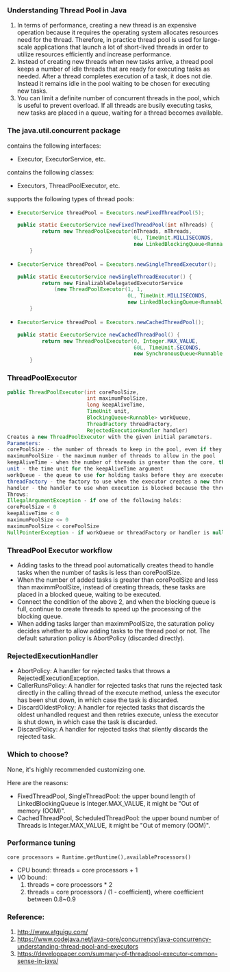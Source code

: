 ### Understanding Thread Pool in Java
1. In terms of performance, creating a new thread is an expensive operation because it requires the operating system allocates resources need for the thread. Therefore, in practice thread pool is used for large-scale applications that launch a lot of short-lived threads in order to utilize resources efficiently and increase performance.
2. Instead of creating new threads when new tasks arrive, a thread pool keeps a number of idle threads that are ready for executing tasks as needed. After a thread completes execution of a task, it does not die. Instead it remains idle in the pool waiting to be chosen for executing new tasks.
3. You can limit a definite number of concurrent threads in the pool, which is useful to prevent overload. If all threads are busily executing tasks, new tasks are placed in a queue, waiting for a thread becomes available.

### The java.util.concurrent package

contains the following interfaces:
- Executor, ExecutorService, etc.

contains the following classes:
- Executors, ThreadPoolExecutor, etc.

supports the following types of thread pools:
- ```java
  ExecutorService threadPool = Executors.newFixedThreadPool(5);
  
  public static ExecutorService newFixedThreadPool(int nThreads) {
          return new ThreadPoolExecutor(nThreads, nThreads,
                                        0L, TimeUnit.MILLISECONDS,
                                        new LinkedBlockingQueue<Runnable>());
      }
  ```
- ```java
  ExecutorService threadPool = Executors.newSingleThreadExecutor();
  
  public static ExecutorService newSingleThreadExecutor() {
          return new FinalizableDelegatedExecutorService
              (new ThreadPoolExecutor(1, 1,
                                      0L, TimeUnit.MILLISECONDS,
                                      new LinkedBlockingQueue<Runnable>()));
      }
  ```

- ```java
  ExecutorService threadPool = Executors.newCachedThreadPool();
  
  public static ExecutorService newCachedThreadPool() {
          return new ThreadPoolExecutor(0, Integer.MAX_VALUE,
                                        60L, TimeUnit.SECONDS,
                                        new SynchronousQueue<Runnable>());
      }
  ```
  
### ThreadPoolExecutor
```java
public ThreadPoolExecutor(int corePoolSize,
                          int maximumPoolSize,
                          long keepAliveTime,
                          TimeUnit unit,
                          BlockingQueue<Runnable> workQueue,
                          ThreadFactory threadFactory,
                          RejectedExecutionHandler handler)
Creates a new ThreadPoolExecutor with the given initial parameters.
Parameters:
corePoolSize - the number of threads to keep in the pool, even if they are idle, unless allowCoreThreadTimeOut is set
maximumPoolSize - the maximum number of threads to allow in the pool
keepAliveTime - when the number of threads is greater than the core, this is the maximum time that excess idle threads will wait for new tasks before terminating.
unit - the time unit for the keepAliveTime argument
workQueue - the queue to use for holding tasks before they are executed. This queue will hold only the Runnable tasks submitted by the execute method.
threadFactory - the factory to use when the executor creates a new thread
handler - the handler to use when execution is blocked because the thread bounds and queue capacities are reached
Throws:
IllegalArgumentException - if one of the following holds:
corePoolSize < 0
keepAliveTime < 0
maximumPoolSize <= 0
maximumPoolSize < corePoolSize
NullPointerException - if workQueue or threadFactory or handler is null
```
  
### ThreadPool Executor workflow
- Adding tasks to the thread pool automatically creates thead to handle tasks when the number of tasks is less than corePoolSize.
- When the number of added tasks is greater than corePoolSize and less than maximmPoolSize, instead of creating threads, these tasks are placed in a blocked queue, waiting to be executed.
- Connect the condition of the above 2, and when the blocking queue is full, continue to create threads to speed up the processing of the blocking queue.
- When adding tasks larger than maximmPoolSize, the saturation policy decides whether to allow adding tasks to the thread pool or not. The default saturation policy is AbortPolicy (discarded directly).  
  
### RejectedExecutionHandler
- AbortPolicy: A handler for rejected tasks that throws a RejectedExecutionException.
- CallerRunsPolicy: A handler for rejected tasks that runs the rejected task directly in the calling thread of the execute method, unless the executor has been shut down, in which case the task is discarded.
- DiscardOldestPolicy: A handler for rejected tasks that discards the oldest unhandled request and then retries execute, unless the executor is shut down, in which case the task is discarded.
- DiscardPolicy: A handler for rejected tasks that silently discards the rejected task.

### Which to choose?

None, it's highly recommended customizing one.

Here are the reasons:
- FixedThreadPool, SingleThreadPool: the upper bound length of LinkedBlockingQueue is Integer.MAX_VALUE, it might be "Out of memory (OOM)".
- CachedThreadPool, ScheduledThreadPool: the upper bound number of Threads is Integer.MAX_VALUE, it might be "Out of memory (OOM)".
  
### Performance tuning

    core processors = Runtime.getRuntime(),availableProcessors()
- CPU bound: threads = core processors + 1
- I/O bound: 
  1. threads = core processors * 2
  2. threads = core processors / (1 - coefficient), where coefficient between 0.8~0.9
  
### Reference:
1. http://www.atguigu.com/
2. https://www.codejava.net/java-core/concurrency/java-concurrency-understanding-thread-pool-and-executors
3. https://developpaper.com/summary-of-threadpool-executor-common-sense-in-java/